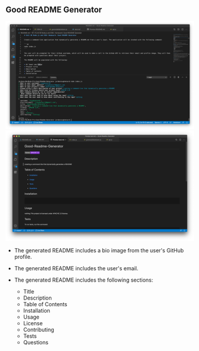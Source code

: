 ## Good README Generator

![Photo of finished Product](./images/fin.png)
![Photo of finished Product](./images/fin2.png)

* The generated README includes a bio image from the user's GitHub profile.

* The generated README includes the user's email.

* The generated README includes the following sections: 
  * Title
  * Description
  * Table of Contents
  * Installation
  * Usage
  * License
  * Contributing
  * Tests
  * Questions


